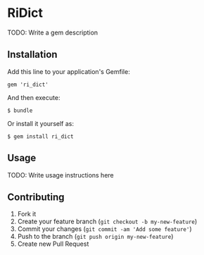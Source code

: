 # RiDict

TODO: Write a gem description

## Installation

Add this line to your application's Gemfile:

    gem 'ri_dict'

And then execute:

    $ bundle

Or install it yourself as:

    $ gem install ri_dict

## Usage

TODO: Write usage instructions here

## Contributing

1. Fork it
2. Create your feature branch (`git checkout -b my-new-feature`)
3. Commit your changes (`git commit -am 'Add some feature'`)
4. Push to the branch (`git push origin my-new-feature`)
5. Create new Pull Request
